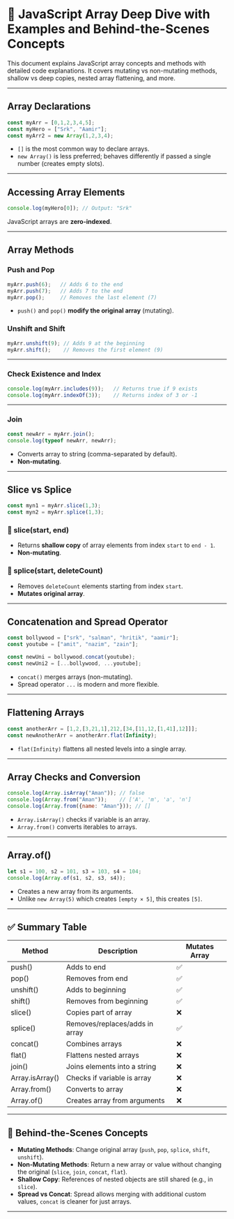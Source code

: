 # 📘 JavaScript Array Deep Dive with Examples and Behind-the-Scenes Concepts

This document explains JavaScript array concepts and methods with detailed code explanations. It covers mutating vs non-mutating methods, shallow vs deep copies, nested array flattening, and more.

---

## Array Declarations

```js
const myArr = [0,1,2,3,4,5];
const myHero = ["Srk", "Aamir"];
const myArr2 = new Array(1,2,3,4);
```

- `[]` is the most common way to declare arrays.
- `new Array()` is less preferred; behaves differently if passed a single number (creates empty slots).

---

##  Accessing Array Elements

```js
console.log(myHero[0]); // Output: "Srk"
```

JavaScript arrays are **zero-indexed**.

---

##  Array Methods

###  Push and Pop

```js
myArr.push(6);   // Adds 6 to the end
myArr.push(7);   // Adds 7 to the end
myArr.pop();     // Removes the last element (7)
```

- `push()` and `pop()` **modify the original array** (mutating).

###  Unshift and Shift

```js
myArr.unshift(9); // Adds 9 at the beginning
myArr.shift();    // Removes the first element (9)
```

---

###  Check Existence and Index

```js
console.log(myArr.includes(9));   // Returns true if 9 exists
console.log(myArr.indexOf(3));    // Returns index of 3 or -1
```

---

###  Join

```js
const newArr = myArr.join();
console.log(typeof newArr, newArr);
```

- Converts array to string (comma-separated by default).
- **Non-mutating**.

---

##  Slice vs Splice

```js
const myn1 = myArr.slice(1,3);
const myn2 = myArr.splice(1,3);
```

### 🔸 slice(start, end)
- Returns **shallow copy** of array elements from index `start` to `end - 1`.
- **Non-mutating**.

### 🔸 splice(start, deleteCount)
- Removes `deleteCount` elements starting from index `start`.
- **Mutates original array**.

---

##  Concatenation and Spread Operator

```js
const bollywood = ["srk", "salman", "hritik", "aamir"];
const youtube = ["amit", "nazim", "zain"];

const newUni = bollywood.concat(youtube);
const newUni2 = [...bollywood, ...youtube];
```

- `concat()` merges arrays (non-mutating).
- Spread operator `...` is modern and more flexible.

---

##  Flattening Arrays

```js
const anotherArr = [1,2,[3,21,1],212,[34,[11,12,[1,41],12]]];
const newAnotherArr = anotherArr.flat(Infinity);
```

- `flat(Infinity)` flattens all nested levels into a single array.

---

##  Array Checks and Conversion

```js
console.log(Array.isArray("Aman")); // false
console.log(Array.from("Aman"));    // ['A', 'm', 'a', 'n']
console.log(Array.from({name: "Aman"})); // []
```

- `Array.isArray()` checks if variable is an array.
- `Array.from()` converts iterables to arrays.

---

##  Array.of()

```js
let s1 = 100, s2 = 101, s3 = 103, s4 = 104;
console.log(Array.of(s1, s2, s3, s4));
```

- Creates a new array from its arguments.
- Unlike `new Array(5)` which creates `[empty × 5]`, this creates `[5]`.

---

## ✅ Summary Table

| Method        | Description                         | Mutates Array |
|---------------|-------------------------------------|----------------|
| push()        | Adds to end                         | ✅             |
| pop()         | Removes from end                    | ✅             |
| unshift()     | Adds to beginning                   | ✅             |
| shift()       | Removes from beginning              | ✅             |
| slice()       | Copies part of array                | ❌             |
| splice()      | Removes/replaces/adds in array      | ✅             |
| concat()      | Combines arrays                     | ❌             |
| flat()        | Flattens nested arrays              | ❌             |
| join()        | Joins elements into a string        | ❌             |
| Array.isArray() | Checks if variable is array       | ❌             |
| Array.from()  | Converts to array                   | ❌             |
| Array.of()    | Creates array from arguments        | ❌             |

---

## 🧠 Behind-the-Scenes Concepts

- **Mutating Methods**: Change original array (`push`, `pop`, `splice`, `shift`, `unshift`).
- **Non-Mutating Methods**: Return a new array or value without changing the original (`slice`, `join`, `concat`, `flat`).
- **Shallow Copy**: References of nested objects are still shared (e.g., in `slice`).
- **Spread vs Concat**: Spread allows merging with additional custom values, `concat` is cleaner for just arrays.

---
